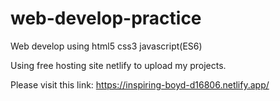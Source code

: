 # web-develop-practice
Web develop using html5 css3 javascript(ES6)

Using free hosting site netlify to upload my projects.

Please visit this link: https://inspiring-boyd-d16806.netlify.app/
